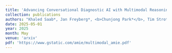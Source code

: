 ```yaml
---
title: 'Advancing Conversational Diagnostic AI with Multimodal Reasoning'
collection: publications
authors: "Khaled Saab*, Jan Freyberg*, <b>Chunjong Park*</b>, Tim Strother, Yong Cheng, Wei-Hung Weng, David G.T. Barrett, David Stutz, Nenad Tomasev, Anil Palepu, Valentin Liévin, Yash Sharma, Abdullah Ahmed, Elahe Vedadi, Kimberly Kanada, Cian Hughes, Yun Liu, Geoff Brown, Yang Gao, Sean Li, S. Sara Mahdavi, James Manyika, Katherine Chou, Yossi Matias, Avinatan Hassidim, Dale R. Webster, Pushmeet Kohli, S.M. Ali Eslami, Joëlle Barral, Adam Rodman, Vivek Natarajan, Mike Schaekermann, Tao Tu, Alan Karthikesalingam†, and Ryutaro Tanno†"
date: 2025-05-01
year: 2025
month: May 
venue: 'arxiv'
pdf: 'https://www.gstatic.com/amie/multimodal_amie.pdf'
---
```

